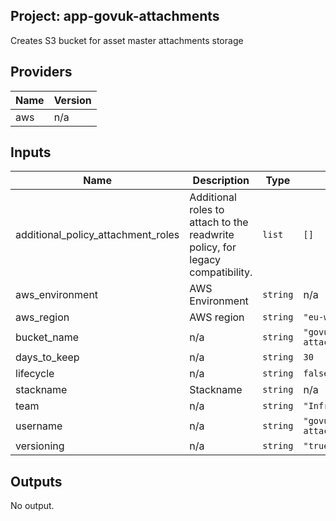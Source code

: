 ## Project: app-govuk-attachments

Creates S3 bucket for asset master attachments storage

## Providers

| Name | Version |
|------|---------|
| aws | n/a |

## Inputs

| Name | Description | Type | Default | Required |
|------|-------------|------|---------|:-----:|
| additional\_policy\_attachment\_roles | Additional roles to attach to the readwrite policy, for legacy compatibility. | `list` | `[]` | no |
| aws\_environment | AWS Environment | `string` | n/a | yes |
| aws\_region | AWS region | `string` | `"eu-west-1"` | no |
| bucket\_name | n/a | `string` | `"govuk-attachments"` | no |
| days\_to\_keep | n/a | `string` | `30` | no |
| lifecycle | n/a | `string` | `false` | no |
| stackname | Stackname | `string` | n/a | yes |
| team | n/a | `string` | `"Infrastructure"` | no |
| username | n/a | `string` | `"govuk-attachments"` | no |
| versioning | n/a | `string` | `"true"` | no |

## Outputs

No output.


